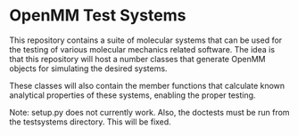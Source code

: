 OpenMM Test Systems
===========

This repository contains a suite of molecular systems that can be used
for the testing of various molecular mechanics related software.  The
idea is that this repository will host a number classes that generate
OpenMM objects for simulating the desired systems.  

These classes will also contain the member functions that calculate known
analytical properties of these systems, enabling the proper testing.

Note: setup.py does not currently work.  Also, the doctests must be run
from the testsystems directory.  This will be fixed.
